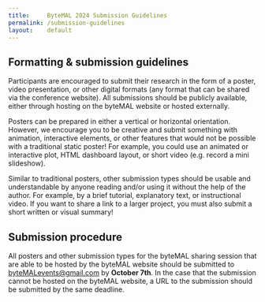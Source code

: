 ```yaml
---
title:     ByteMAL 2024 Submission Guidelines
permalink: /submission-guidelines
layout:    default
---
```


## Formatting & submission guidelines
Participants are encouraged to submit their research in the form of a poster, video presentation, or other digital formats (any format that can be shared via the conference website). All submissions should be publicly available, either through hosting on the byteMAL website or hosted externally. 

Posters can be prepared in either a vertical or horizontal orientation. However, we encourage you to be creative and submit something with animation, interactive elements, or other features that would not be possible with a traditional static poster! For example, you could use an animated or interactive plot, HTML dashboard layout, or short video (e.g. record a mini slideshow). 

Similar to traditional posters, other submission types should be usable and understandable by anyone reading and/or using it without the help of the author. For example, by a brief tutorial, explanatory text, or instructional video. If you want to share a link to a larger project, you must also submit a short written or visual summary!

## Submission procedure
All posters and other submission types for the byteMAL sharing session that are able to be hosted by the byteMAL website should be submitted to byteMALevents@gmail.com by **October 7th**. In the case that the submission cannot be hosted on the byteMAL website, a URL to the submission should be submitted by the same deadline.



